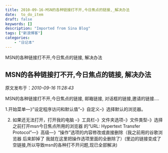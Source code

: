 ```yaml
---
title: 2010-09-16-MSN的各种链接打不开,今日焦点的链接,_解决办法
date:  to_do_item
draft: false
keywords: []
description: "Imported from Sina Blog"
tags: ["新浪博客"]
categories: 
    - "日记本"
---
```

MSN的各种链接打不开,今日焦点的链接, 解决办法
## MSN的各种链接打不开,今日焦点的链接, 解决办法

 原文发布于：*2010-09-16 11:28:43*

MSN的各种链接打不开,今日焦点的链接, 邮箱链接, 对话框的链接,邀请的链接….

1.开始菜单—》”设定程序访问和默认值”&ndash;》自定义&ndash;》选择默认的浏览器。

2. 如果还无法打开，打开我的电脑 &ndash;》工具栏&ndash;》文件夹选项&ndash;》文件类型&ndash;》选择之前打开msn今日焦点所用的浏览器
的“URL&#58; Hypertext Transfer
Protocol”—》高级—》“操作”选项的内容修改或直接删除（我之前用的谷歌浏览器 后来卸掉了
我就在这里把操作选项里面的全删除了）(里边的链接变成了空链接,所以导致msn的各种打不开问题,现已全部解决)


